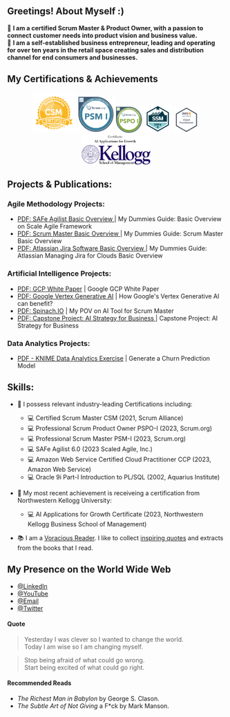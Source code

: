 
## Greetings! About Myself :)

:man: **I am a certified Scrum Master & Product Owner, with a passion to connect customer needs into product vision and business value.** <br />
:man: **I am a self-established business entrepreneur, leading and operating for over ten years in the retail space creating sales and distribution channel for end consumers and businesses.** <br />

## My Certifications & Achievements
<p align="center">
  <img src="https://github.com/devangmaniar/devangmaniar/blob/main/myimages/myskills/csm_logo.png" width="100" height="94" />
  <img src="https://github.com/devangmaniar/devangmaniar/blob/main/myimages/myskills/psm1_logo.png"  width="85" height="85" />  
  <img src="https://github.com/devangmaniar/devangmaniar/blob/main/myimages/myskills/pspo1.png"  width="60" height="60" />
  <img src="https://github.com/devangmaniar/devangmaniar/blob/main/myimages/myskills/safe_logo.png" width="65" height="65" />
  <img src="https://github.com/devangmaniar/devangmaniar/blob/main/myimages/myskills/amazoncloud_logo.png" width="60" height="60" />
  <img src="https://github.com/devangmaniar/devangmaniar/blob/main/myimages/myskills/kellogg_logo.png" width="160" height="72" />
</p>

## Projects & Publications:
### Agile Methodology Projects:
- <a href = "https://github.com/devangmaniar/devangmaniar/blob/main/mypdffiles/SAFe_Agilist_My_DummyGuide.pdf"> PDF: SAFe Agilist Basic Overview </a> | My Dummies Guide: Basic Overview on Scale Agile Framework 
- <a href = "https://github.com/devangmaniar/devangmaniar/blob/main/mypdffiles/ScrumMaster_My_DummyGuide.pdf"> PDF: Scrum Master Basic Overview </a> | My Dummies Guide: Scrum Master Basic Overview
- <a href = "https://github.com/devangmaniar/devangmaniar/blob/main/mypdffiles/Jira_Projects_for_Cloud_My_DummyGuide.pdf"> PDF: Atlassian Jira Software Basic Overview </a> | My Dummies Guide: Atlassian Managing Jira for Clouds Basic Overview

### Artificial Intelligence Projects:
- <a href = "https://github.com/devangmaniar/devangmaniar/blob/main/mypdffiles/WhitePaper_GCP_LookerImplentation.pdf"> PDF: GCP White Paper</a> | Google GCP White Paper 
- <a href = "https://github.com/devangmaniar/devangmaniar/blob/main/mypdffiles/WhitePaper_GCP_GenerativeAI_VertexAI.pdf"> PDF: Google Vertex Generative AI</a> | How Google's Vertex Generative AI can benefit?  
- <a href = "https://github.com/devangmaniar/devangmaniar/blob/main/mypdffiles/Spinach_AITool_ScrumMaster.pdf"> PDF: Spinach.IO</a> | My POV on AI Tool for Scrum Master
- <a href = "https://github.com/devangmaniar/devangmaniar/blob/main/mypdffiles/FinalCapstone_AI_Strategy_To_CEO.pdf"> PDF: Capstone Project: AI Strategy for Business </a> | Capstone Project: AI Strategy for Business

### Data Analytics Projects:
- <a href = "https://github.com/devangmaniar/devangmaniar/blob/main/mypdffiles/KNIME_DataAnalytics_Churn_Prediction_Model_Exercise.pdf"> PDF - KNIME Data Analytics Exercise</a> | Generate a Churn Prediction Model

## Skills:





- :toolbox: I possess relevant industry-leading Certifications including: 
  - 💻 Certified Scrum Master CSM (2021, Scrum Alliance)
  - 💻 Professional Scrum Product Owner PSPO-I (2023, Scrum.org)
  - 💻 Professional Scrum Master PSM-I (2023, Scrum.org)
  - 💻 SAFe Agilist 6.0 (2023 Scaled Agile, Inc.)
  - 💻 Amazon Web Service Certified Cloud Practitioner CCP (2023, Amazon Web Service)
  - 💻 Oracle 9i Part-I Introduction to PL/SQL (2002, Aquarius Institute)
 
- :toolbox: My most recent achievement is receiveing a certification from Northwestern Kellogg University: 
  - 💻 AI Applications for Growth Certificate (2023, Northwestern Kellogg Business School of Management)
 
-  📚 I am a [Voracious Reader](#recommended-reads). I like to collect [inspiring quotes](#quote) and extracts from the books that I read.

## My Presence on the World Wide Web

- [@LinkedIn](https://www.linkedin.com/in/devang-maniar)
- [@YouTube](https://youtu.be/hxjpGLSSMZo)
- [@Email](mailto:devangmaniar@gmail.com)
- [@Twitter](https://twitter.com/DaveManny3649)

#### Quote

<blockquote> 
  Yesterday I was clever so I wanted to change the world. <br />
  Today I am wise so I am changing myself. </blockquote>
<blockquote> 
  Stop being afraid of what could go wrong. <br />
  Start being excited of what could go right.
</blockquote>

#### Recommended Reads

-   _The Richest Man in Babylon_ by George S. Clason.
-   _The Subtle Art of Not Giving_ a F\*ck by Mark Manson.
